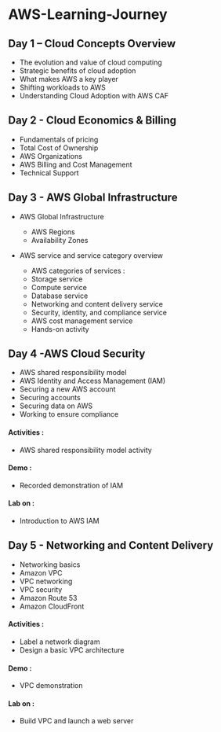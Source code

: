 # AWS-Learning-Journey

## Day 1 – Cloud Concepts Overview
 - The evolution and value of cloud computing
 - Strategic benefits of cloud adoption
 - What makes AWS a key player
 - Shifting workloads to AWS
 - Understanding Cloud Adoption with AWS CAF

## Day 2 - Cloud Economics & Billing 
 - Fundamentals of pricing
 - Total Cost of Ownership
 - AWS Organizations
 - AWS Billing and Cost Management
 - Technical Support

 ## Day 3 - AWS Global Infrastructure
 - AWS Global Infrastructure
      - AWS Regions
      - Availability Zones
      
 - AWS service and service category overview
      - AWS categories of services :
      - Storage service 
      - Compute service 
      - Database service 
      - Networking and content delivery service
      - Security, identity, and compliance service
      - AWS cost management service
      - Hands-on activity

 ## Day 4 -AWS Cloud Security
  - AWS shared responsibility model
  - AWS Identity and Access Management (IAM)
  - Securing a new AWS account
  - Securing accounts
  - Securing data on AWS
  - Working to ensure compliance
  #### Activities : 
  - AWS shared responsibility model activity
  #### Demo :
  - Recorded demonstration of IAM
  #### Lab on :
  - Introduction to AWS IAM

## Day 5 - Networking and Content Delivery
  - Networking basics
  - Amazon VPC
  - VPC networking
  - VPC security
  - Amazon Route 53 
  - Amazon CloudFront
  #### Activities :
  - Label a network diagram
  - Design a basic VPC architecture
  #### Demo :
  - VPC demonstration
  #### Lab on :
  - Build VPC and launch a web server

